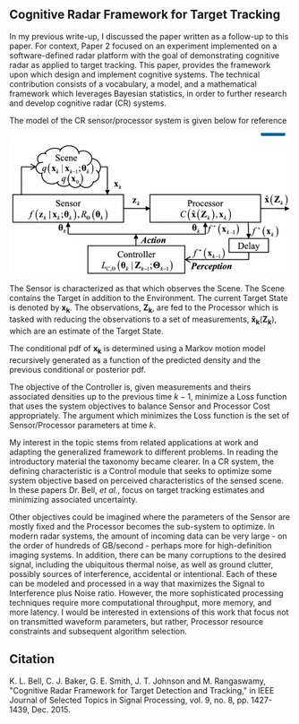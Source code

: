 ## Cognitive Radar Framework for Target Tracking
In my previous write-up, I discussed the paper written as a follow-up to this paper. For context, Paper 2 focused on an experiment implemented on a software-defined radar platform with the goal of demonstrating cognitive radar as applied to target tracking. This paper, provides the framework upon which design and implement cognitive systems. The technical contribution consists of a vocabulary, a model, and a mathematical framework which leverages Bayesian statistics, in order to further research and develop cognitive radar (CR) systems.

The model of the CR sensor/processor system is given below for reference

![](framework.png)

The Sensor is characterized as that which observes the Scene. The Scene contains the Target in addition to the Environment. The current Target State is denoted by $\mathbf{x_k}$. The observations, $\mathbf{Z_k}$, are fed to the Processor which is tasked with reducing the observations to a set of measurements, $\mathbf{\hat{x}_k}(\mathbf{Z_k})$, which are an estimate of the Target State.

The conditional pdf of $\mathbf{x_k}$ is determined using a Markov motion model recursively generated as a function of the predicted density and the previous conditional or posterior pdf.

The objective of the Controller is, given measurements and theirs associated densities up to the previous time $k - 1$, minimize a Loss function that uses the system objectives to balance Sensor and Processor Cost appropriately. The argument which minimizes the Loss function is the set of Sensor/Processor parameters at time $k$.

My interest in the topic stems from related applications at work and adapting the generalized framework to different problems. In reading the introductory material the taxonomy became clearer. In a CR system, the defining characteristic is a Control module that seeks to optimize some system objective based on perceived characteristics of the sensed scene. In these papers Dr. Bell, _et al._, focus on target tracking estimates and minimizing associated uncertainty.

Other objectives could be imagined where the parameters of the Sensor are mostly fixed and the Processor becomes the sub-system to optimize. In modern radar systems, the amount of incoming data can be very large - on the order of hundreds of GB/second - perhaps more for high-definition imaging systems. In addition, there can be many corruptions to the desired signal, including the ubiquitous thermal noise, as well as ground clutter, possibly sources of interference,
accidental or intentional. Each of these can be modeled and processed in a way that maximizes the Signal to Interference plus Noise ratio. However, the more sophisticated processing techniques require more computational throughput, more memory, and more latency. I would be interested in extensions of this work that focus not on transmitted waveform parameters, but rather, Processor resource constraints and subsequent algorithm selection.

## Citation
K. L. Bell, C. J. Baker, G. E. Smith, J. T. Johnson and M. Rangaswamy, "Cognitive Radar Framework for Target Detection and Tracking," in IEEE Journal of Selected Topics in Signal Processing, vol. 9, no. 8, pp. 1427-1439, Dec. 2015.



